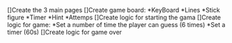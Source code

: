 []Create the 3 main pages
[]Create game board: 
    *KeyBoard
    *Lines
    *Stick figure
    *Timer
    *Hint
    *Attemps
[]Create logic for starting the gama
[]Create logic for game:
    *Set a number of time the player can guess (6 times)
    *Set a timer (60s)
[]Create logic for game over
   